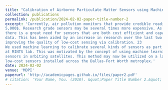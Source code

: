 ```yaml
---
title: "Calibration of Airborne Particulate Matter Sensors using Machine Learning "
collection: publications
permalink: /publication/2024-02-02-paper-title-number-2
excerpt: 'Currently, air pollution monitors that provide credible readings can cost approximately
5,000$. Research grade sensors may be several times more expensive. As a result,
there is a great need for sensors that are both cost efficient and capable of providing reliable
data. This has been aided by an increase in research over the last two decades aimed at
improving the quality of low-cost sensing via calibration. 23
We used machine learning to calibrate several kinds of sensors as part of the research
at MINTS lab. This was motivated by the concept of using machine learning to calibrate
sensors in orbiting satellites. This method may now be utilized on a large scale to calibrate
low-cost sensors installed across the Dallas-Fort Worth metroplex.'
date: 2024-02-02
venue: 'MDPI'
paperurl: 'http://academicpages.github.io/files/paper2.pdf'
# citation: 'Your Name, You. (2010). &quot;Paper Title Number 2.&quot; <i>MDPI</i>. 1(2).'
---
```

<!-- This paper is about the number 2. The number 3 is left for future work.

[Download paper here](http://academicpages.github.io/files/paper2.pdf)

Recommended citation: Your Name, You. (2010). "Paper Title Number 2." <i>Journal 1</i>. 1(2). -->